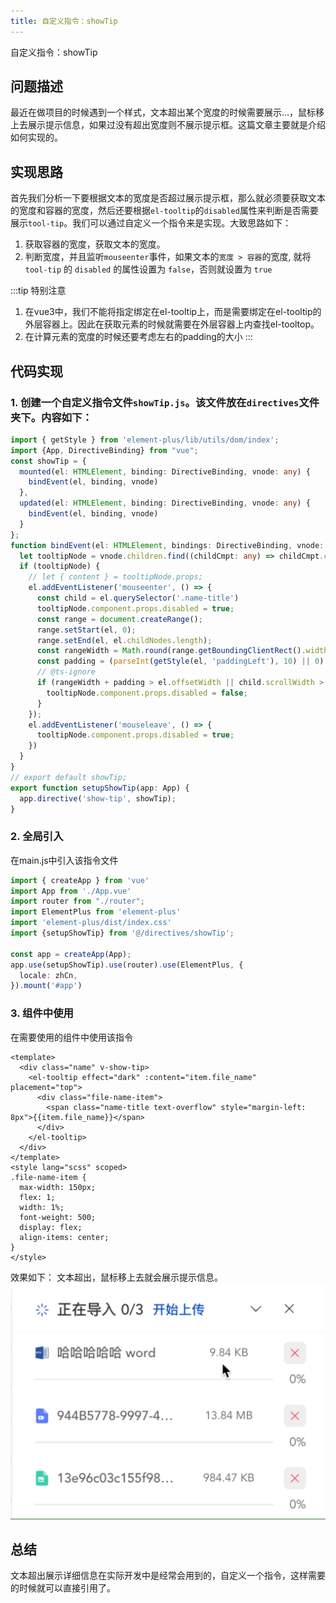 ```yaml
---
title: 自定义指令：showTip
---
```

自定义指令：showTip

## 问题描述
最近在做项目的时候遇到一个样式，文本超出某个宽度的时候需要展示...，鼠标移上去展示提示信息，如果过没有超出宽度则不展示提示框。这篇文章主要就是介绍如何实现的。

## 实现思路
首先我们分析一下要根据文本的宽度是否超过展示提示框，那么就必须要获取文本的宽度和容器的宽度，然后还要根据`el-tooltip`的`disabled`属性来判断是否需要展示`tool-tip`。我们可以通过自定义一个指令来是实现。大致思路如下：

1. 获取容器的宽度，获取文本的宽度。
2. 判断宽度，并且监听`mouseenter`事件，如果文本的`宽度 > 容器`的宽度, 就将 `tool-tip` 的 `disabled` 的属性设置为 `false`，否则就设置为 `true`

:::tip 特别注意
1. 在vue3中，我们不能将指定绑定在el-tooltip上，而是需要绑定在el-tooltip的外层容器上。因此在获取元素的时候就需要在外层容器上内查找el-tooltop。
2. 在计算元素的宽度的时候还要考虑左右的padding的大小
   :::

## 代码实现


### 1. 创建一个自定义指令文件`showTip.js`。该文件放在`directives`文件夹下。内容如下：
```ts
import { getStyle } from 'element-plus/lib/utils/dom/index';
import {App, DirectiveBinding} from "vue";
const showTip = {
  mounted(el: HTMLElement, binding: DirectiveBinding, vnode: any) {
    bindEvent(el, binding, vnode)
  },
  updated(el: HTMLElement, binding: DirectiveBinding, vnode: any) {
    bindEvent(el, binding, vnode)
  }
};
function bindEvent(el: HTMLElement, bindings: DirectiveBinding, vnode: any) {
  let tooltipNode = vnode.children.find((childCmpt: any) => childCmpt.component?.type.name == 'ElTooltip');
  if (tooltipNode) {
    // let { content } = tooltipNode.props;
    el.addEventListener('mouseenter', () => {
      const child = el.querySelector('.name-title')
      tooltipNode.component.props.disabled = true;
      const range = document.createRange();
      range.setStart(el, 0);
      range.setEnd(el, el.childNodes.length);
      const rangeWidth = Math.round(range.getBoundingClientRect().width);
      const padding = (parseInt(getStyle(el, 'paddingLeft'), 10) || 0)
      // @ts-ignore
      if (rangeWidth + padding > el.offsetWidth || child.scrollWidth > child.offsetWidth) {
        tooltipNode.component.props.disabled = false;
      }
    });
    el.addEventListener('mouseleave', () => {
      tooltipNode.component.props.disabled = true;
    })
  }
}
// export default showTip;
export function setupShowTip(app: App) {
  app.directive('show-tip', showTip);
}
```

### 2. 全局引入
在main.js中引入该指令文件
```ts
import { createApp } from 'vue'
import App from './App.vue'
import router from "./router";
import ElementPlus from 'element-plus'
import 'element-plus/dist/index.css'
import {setupShowTip} from '@/directives/showTip';

const app = createApp(App);
app.use(setupShowTip).use(router).use(ElementPlus, {
  locale: zhCn,
}).mount('#app')
```
### 3. 组件中使用
在需要使用的组件中使用该指令
```vue
<template>
  <div class="name" v-show-tip>
    <el-tooltip effect="dark" :content="item.file_name" placement="top">
      <div class="file-name-item">
        <span class="name-title text-overflow" style="margin-left: 8px">{{item.file_name}}</span>
      </div>
    </el-tooltip>
  </div>
</template>
<style lang="scss" scoped>
.file-name-item {
  max-width: 150px;
  flex: 1;
  width: 1%;
  font-weight: 500;
  display: flex;
  align-items: center;
}
</style>
```
效果如下： 文本超出，鼠标移上去就会展示提示信息。
![An image](../../../images/show-tip.gif)

## 总结
文本超出展示详细信息在实际开发中是经常会用到的，自定义一个指令，这样需要的时候就可以直接引用了。



